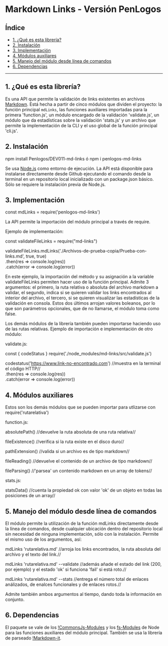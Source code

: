 # Markdown Links - Versión PenLogos

## Índice

* [1. ¿Qué es esta librería?](#1-¿Qué-es-esta-librería?)
* [2. Instalación](#2-instalación)
* [3. Implementación](#3-implementación)
* [4. Módulos auxiliares](#4-módulos-auxiliares)
* [5. Manejo del módulo desde línea de comandos](#4-manejo-del-módulo-desde-línea-de-comandos)
* [6. Dependencias](#5-dependencias)

***

## 1. ¿Qué es esta librería?

Es una API que permite la validación de links existentes en archivos [Markdown](https://es.wikipedia.org/wiki/Markdown).
Está hecha a partir de cinco módulos que dividen el proyecto: la función principal `mdLinks`,
las funciones auxiliares importadas para la primera 'function.js', un módulo encargado de la
validación 'validate.js', un módulo que da estadísticas sobre la validación 'stats.js' y un 
archivo que permite la implementación de la CLI y el uso global de la función principal
'cli.js'.

## 2. Instalación  


npm install Penlogos/DEV011-md-links ó npm i penlogos-md-links


Se usa [Node.js](https://nodejs.org/en) como entorno de ejecución. La API está disponible
para instalarse directamente desde Github ejecutando el comando desde la terminal en un 
repositorio local inicializado con un package.json básico. Sólo se requiere la instalación 
previa de Node.js.

## 3. Implementación  

  
const mdLinks = require('penlogos-md-links')  
  

La API permite la importación del módulo principal a través de require. 

Ejemplo de implementación:  
  

const validateFileLinks = require("md-links")

validateFileLinks.mdLinks('./Archivos-de-prueba-copia/Prueba-con-links.md', true, true)  
.then(res => console.log(res))  
.catch(error => console.log(error))  
  

En este ejemplo, la importación del método y su asignación a la variable validateFileLinks
permiten hacer uso de la función principal. Admite 3 argumentos: el primero, la ruta relativa
o absoluta del archivo markdown a validar, el segundo, indica si se quieren validar los 
links encontrados al interior del archivo, el tercero, si se quieren visualizar las 
estadísticas de la validación en consola. Estos dos últimos arrojan valores boleanos, por 
lo que son parámetros opcionales, que de no llamarse, el módulo toma como false.

Los demás módulos de la librería también pueden importarse haciendo uso de las rutas 
relativas. Ejemplo de importación e implementación de otro módulo:  
  
validate.js:

const { codeStatus } require('./node_modules/md-links/src/validate.js')

codestatus('https://www.link-no-encontrado.com') //muestra en la terminal el código HTTP//  
.then(res => console.log(res))  
.catch(error => console.log(error))

## 4. Módulos auxiliares

Estos son los demás módulos que se pueden importar para utlizarse con require('rutarelativa')
  
function.js:

absolutePath() //devuelve la ruta absoluta de una ruta relativa//

fileExistence() //verifica si la ruta existe en el disco duro//

pathExtension() //valida si un archivo es de tipo markdown//

fileReading() //devuelve el contenido de un archivo de tipo markdown//

fileParsing() //'parsea' un contenido markdown en un array de tokens//

stats.js:

statsData() //cuenta la propiedad ok con valor 'ok' de un objeto en todas las posiciones de un array//

## 5. Manejo del módulo desde línea de comandos

El módulo permite la utilización de la función mdLinks directamente desde la línea de
comandos, desde cualquier ubicación dentro del repositorio local sin necesidad de ninguna 
implementación, sólo con la instalación. Permite el mismo uso de los argumentos, así:  


mdLinks 'rutarelativa.md' //arroja los links encontrados, la ruta absoluta del archivo y el texto del link.//  
  

mdLinks 'rutarelativa.md' --validate //además añade el estado del link (200, por ejemplo) y el estado 'ok' si funciona 'fail' si está roto.//  
  

mdLinks 'rutarelativa.md' --stats //entrega el número total de enlaces análizados, de enalces funcionales y de enlaces rotos.//  
  

Admite también ambos argumentos al tiempo, dando toda la información en conjunto.  

## 6. Dependencias

El paquete se vale de los [!CommonsJs-Modules](https://nodejs.org/api/path.html) y los [fs-Modules](https://nodejs.org/api/fs.html) de Node para las 
funciones auxiliares del módulo principal. También se usa la librería de parseado 
[!Markdown-it](https://markdown-it.github.io/markdown-it/).
